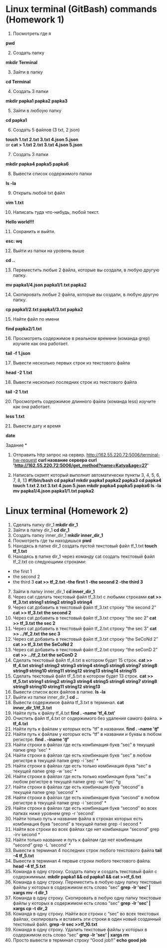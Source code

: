 # Linux terminal (GitBash) commands (Homework 1)
1) Посмотреть где я  
 
 **pwd**

2) Создать папку    

**mkdir Terminal**

3) Зайти в папку 

**cd Terminal**

4) Создать 3 папки 

**mkdir papka1 papka2 papka3**

5) Зайти в любоую папку 

**cd papka1**

6) Создать 5 файлов (3 txt, 2 json)  

**touch 1.txt 2.txt 3.txt 4.json 5.json**  
or
**cat > 1.txt 2.txt 3.txt 4.json 5.json**

7) Создать 3 папки

**mkdir papka4 papka5 papka6**

8) Вывести список содержимого папки 

**ls -la**

9) Открыть любой txt файл 

**vim 1.txt**  

10) Написать туда что-нибудь, любой текст. 

**Hello world!!!**

11) Сохранить и выйти.  

**esc: wq**

12) Выйти из папки на уровень выше 

**cd ..**

13) Переместить любые 2 файла, которые вы создали, в любую другую папку. 

**mv papka1/4.json papka1/1.txt papka2**

14) Скопировать любые 2 файла, которые вы создали, в любую другую папку. 

**cp papka1/2.txt papka1/3.txt papka2**

15) Найти файл по имени 

**find papka2/1.txt**

16) Просмотреть содержимое в реальном времени (команда grep) изучите как она работает. 

**tail -f 1.json**

17) Вывести несколько первых строк из текстового файла 

**head -2 1.txt**

18) Вывести несколько последних строк из текстового файла 

**tail -2 1.txt**

20) Просмотреть содержимое длинного файла (команда less) изучите как она работает. 

**less 1.txt**

21) Вывести дату и время 

**date**

Задание *
1) Отправить http запрос на сервер.
http://162.55.220.72:5006/terminal-hw-request
**curl название сервера**
**curl 'http://162.55.220.72:5006/get_method?name=Katya&age=27'**

2) Написать скрипт который выполнит автоматически пункты 3, 4, 5, 6, 7, 8, 13
**#!/bin/bash
cd papka1
mkdir papka1 papka2 papka3
cd papka4
touch 1.txt 2.txt 3.txt 4.json 5.json 
mkdir papka4 papka5 papka6
ls -la
mv papka1/4.json papka1/1.txt papka2**

# Linux terminal (Homework 2)
1. Сделать папку dir_1 **mkdir dir_1**
 2. Зайти в папку dir_1 **cd dir_1**
 3. Создать папку inner_dir_1 **mkdir inner_dir_1**
4. Посмотреть где ты находишься **pwd**
 5. Находясь в папке dir_1 создать пустой текстовый файл tf_1.txt **touch tf_1.txt**
 6. Находясь в папке dir_1 через команду cat создать текстовый файл tf_2.txt со следующими строками:
- the first 1
- the second 2
- the third 3
**cat >> tf_2.txt
-the first 1
-the second 2
-the third 3**
7. Зайти в папку inner_dir_1 **cd inner_dir_1**
 8. Через cat сделать текстовый файл tf_3.txt  c любыми строками
**cat >> tf_3.txt
string1
string2
string3
string4**
 9. Через cat добавить в текстовый файл tf_3.txt строку “the second 2”
**cat >> tf_3.txt
the second 2**
 10. Через cat добавить в текстовый файл tf_3.txt строку “the sec 2”
**cat >> tf_3.txt
the sec 2**
 11. Через cat добавить в текстовый файл tf_2.txt строку “the sec 3”
**cat >> ../tf_2.txt
the sec 3**
 12. Через cat добавить в текстовый файл tf_3.txt строку “the SeCoNd 2”
**cat >> tf_3.txt
the SeCoNd 2**
 13. Через cat добавить в текстовый файл tf_2.txt строку “the seConD 2”
**cat >> ../tf_2.txt
the seConD 2**
 14. Сделать текстовый файл tf_4.txt в котором будет 15 строк.
**cat >> tf_4.txt
string1
string2
string3
string4
string5
string6
string7
string8
string9
string10
string11
string12
string13
string14
string15**
 15. Сделать текстовый файл tF_5.txt в котором будет 13 строк.
**cat >> tf_5.txt
string1
string2
string3
string4
string5
string6
string7
string8
string9
string10
string11
string12
string13**
 16. Вывести список всех файлов в папке. **ls -la**
 17. Выйти из папки inner_dir_1 **cd ..**
 18. Вывести содержимое файла tf_3.txt в терминал. **cat inner_dir_1/tf_3.txt**
 19. Найти путь к файлу tf_4.txt **find . -name 'tf_4.txt'**
 20. Очистить файл tf_4.txt от содержимого без удаления самого файла. **> tf_4.txt**
 21. Найти путь к файлам у которых есть  “tf” в названии. **find .  -name '*tf*'**
 22. Найти путь к файлам у которых есть  “tf” в названии и буквы в любом регистре. **find .  -iname '*tf*'**
 23. Найти строки в файлах где есть комбинация букв “sec” в текущей папке 
grep 'sec' * 
 24. Найти строки в файлах где есть комбинация букв “sec” в любом регистре в текущей папке
grep -i 'sec' *
 25. Найти строки в файлах где есть только комбинация букв “sec” в текущей папке
grep -w 'sec' *
 26. Найти строки в файлах где есть только комбинация букв “sec” в любом регистре в текущей папке
grep -wi 'sec' *g
 27. Найти строки в файлах где есть комбинация букв “second” в текущей папке
grep 'second' *
 28. Найти строки в файлах где есть комбинация букв “second” в любом регистре в текущей папке
grep -i 'second' *
 29. Найти строки в файлах где есть комбинация букв “second” во всех папках ниже уровнем
grep -r 'second'
 30. Найти только путь и название файла в строках которых есть комбинация букв “second” в текущей папке
grep -l second *
 31. Найти все строки во всех файлах где нет комбинации “second”
grep -irv second *
 32. Найти только название и путь к файлам где нет комбинации “second”
grep -L 'second' *
 33. Вывести в терминал 4 последних строк любого текстового файла **tail -4 tf_5.txt**
 34. Вывести в терминал 4 первые строки любого текстового файла. **head -4 tf_5.txt**
 35. Команда в одну строку. Создать папку и создать текстовый файл с содержиммым. **mkdir papka1 && cd papka1 && cat >>tf_6.txt**
 36. Команда в одну строку. Переместить в любую одну папку текстовые файлы у которых в содержимом есть слово “sec” **grep -lr 'sec' | xargs mv -t dir_1**
 37. Команда в одну строку. Скопировать в любую одну папку текстовые файлы у которых в содержимом есть слово “sec” **grep -lr 'sec' | xargs cp -t dir_2**
38. Команда в одну строку. Найти все строки c “sec” во всех текстовых файлах, скопировать и вставить эти строки в один новый созданный текстовый файл. **grep -lr sec >>tf_10.txt**
39. Команда в одну строку. Удалить текстовые файлы у которых в содержимом есть слово “sec” **grep -lr 'sec' | xargs rm**
 40. Просто вывести в терминал строку “Good job!!” **echo good job**
